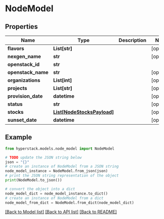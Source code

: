 # NodeModel


## Properties

Name | Type | Description | Notes
------------ | ------------- | ------------- | -------------
**flavors** | **List[str]** |  | [optional] 
**nexgen_name** | **str** |  | [optional] 
**openstack_id** | **str** |  | 
**openstack_name** | **str** |  | [optional] 
**organizations** | **List[int]** |  | [optional] 
**projects** | **List[str]** |  | [optional] 
**provision_date** | **datetime** |  | [optional] 
**status** | **str** |  | [optional] 
**stocks** | [**List[NodeStocksPayload]**](NodeStocksPayload.md) |  | [optional] 
**sunset_date** | **datetime** |  | [optional] 

## Example

```python
from hyperstack.models.node_model import NodeModel

# TODO update the JSON string below
json = "{}"
# create an instance of NodeModel from a JSON string
node_model_instance = NodeModel.from_json(json)
# print the JSON string representation of the object
print(NodeModel.to_json())

# convert the object into a dict
node_model_dict = node_model_instance.to_dict()
# create an instance of NodeModel from a dict
node_model_from_dict = NodeModel.from_dict(node_model_dict)
```
[[Back to Model list]](../README.md#documentation-for-models) [[Back to API list]](../README.md#documentation-for-api-endpoints) [[Back to README]](../README.md)


